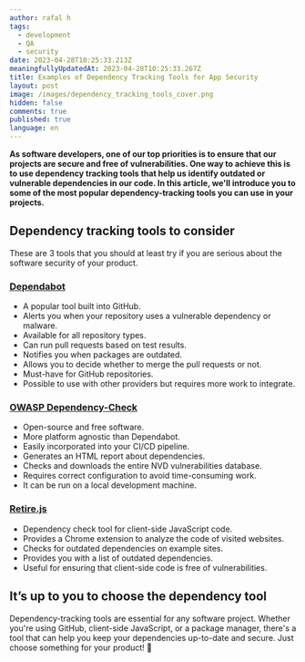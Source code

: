 ```yaml
---
author: rafal h
tags:
  - development
  - QA
  - security
date: 2023-04-28T10:25:33.213Z
meaningfullyUpdatedAt: 2023-04-28T10:25:33.267Z
title: Examples of Dependency Tracking Tools for App Security
layout: post
image: /images/dependency_tracking_tools_cover.png
hidden: false
comments: true
published: true
language: en
---
```

**As software developers, one of our top priorities is to ensure that our projects are secure and free of vulnerabilities. One way to achieve this is to use dependency tracking tools that help us identify outdated or vulnerable dependencies in our code. In this article, we'll introduce you to some of the most popular dependency-tracking tools you can use in your projects.**

<EbookDynamic sectionTitle='Are you concerned about the security of your software? You need this free ebook' ebookName='25-Tools-And-Extra-Tactics-For-App-Security-Ebook.pdf' ebookDescription='Your software is the backbone of your business. Do not leave its security to chance!'  ebookUrl='undefined'  ebookImage='/images/cover_ebook_security.png' ebookAlt='ebook security cover' />

## Dependency tracking tools to consider

These are 3 tools that you should at least try if you are serious about the software security of your product.

### [Dependabot](https://docs.github.com/en/code-security/dependabot)

* A popular tool built into GitHub.
* Alerts you when your repository uses a vulnerable dependency or malware.
* Available for all repository types.
* Can run pull requests based on test results.
* Notifies you when packages are outdated.
* Allows you to decide whether to merge the pull requests or not.
* Must-have for GitHub repositories.
* Possible to use with other providers but requires more work to integrate.

### [OWASP Dependency-Check](https://owasp.org/www-project-dependency-check/)

* Open-source and free software.
* More platform agnostic than Dependabot.
* Easily incorporated into your CI/CD pipeline.
* Generates an HTML report about dependencies.
* Checks and downloads the entire NVD vulnerabilities database.
* Requires correct configuration to avoid time-consuming work.
* It can be run on a local development machine.

### [Retire.js](https://retirejs.github.io/retire.js/)

* Dependency check tool for client-side JavaScript code.
* Provides a Chrome extension to analyze the code of visited websites.
* Checks for outdated dependencies on example sites.
* Provides you with a list of outdated dependencies.
* Useful for ensuring that client-side code is free of vulnerabilities.

## It’s up to you to choose the dependency tool

Dependency-tracking tools are essential for any software project. Whether you're using GitHub, client-side JavaScript, or a package manager, there's a tool that can help you keep your dependencies up-to-date and secure. Just choose something for your product! 🙂

<EbookDynamic sectionTitle='Ready to take your app security to the next level?' ebookName='25-Tools-And-Extra-Tactics-For-App-Security-Ebook.pdf' ebookDescription='Discover the tools and tactics you need to keep your app secure with our free ebook, "25 Tools & Extra Tactics For App Security." '  ebookUrl='undefined'  ebookImage='/images/cover_ebook_security.png' ebookAlt='ebook security cover' />
